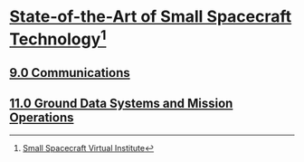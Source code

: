 # [State-of-the-Art of Small Spacecraft Technology](https://www.nasa.gov/smallsat-institute/sst-soa/)[^1]

## [9.0 Communications](https://www.nasa.gov/smallsat-institute/sst-soa/communications/)

## [11.0 Ground Data Systems and Mission Operations](https://www.nasa.gov/smallsat-institute/sst-soa/ground-data-systems-and-mission-operations)

[^1]: [Small Spacecraft Virtual Institute](https://www.nasa.gov/smallsat-institute)
